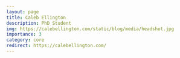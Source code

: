 ```yaml
---
layout: page
title: Caleb Ellington
description: PhD Student
img: https://calebellington.com/static/blog/media/headshot.jpg
importance: 3
category: core
redirect: https://calebellington.com/
---
```

